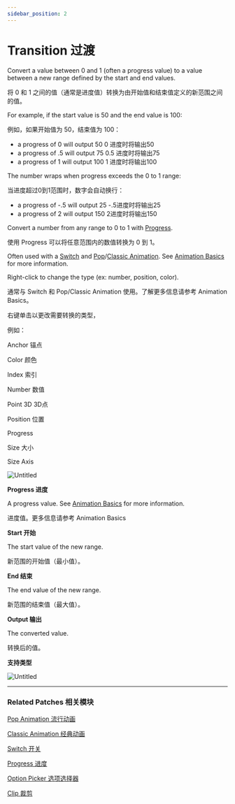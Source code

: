 ```yaml
---
sidebar_position: 2
---
```


# Transition 过渡

Convert a value between 0 and 1 (often a progress value) to a value between a new range defined by the start and end values.

将 0 和 1 之间的值（通常是进度值）转换为由开始值和结束值定义的新范围之间的值。

For example, if the start value is 50 and the end value is 100:

例如，如果开始值为 50，结束值为 100：

- a progress of 0 will output 50 0 进度时将输出50
- a progress of .5 will output 75 0.5 进度时将输出75
- a progress of 1 will output 100 1 进度时将输出100

The number wraps when progress exceeds the 0 to 1 range:

当进度超过0到1范围时，数字会自动换行：

- a progress of -.5 will output 25 -.5进度时将输出25
- a progress of 2 will output 150 2进度时将输出150

Convert a number from any range to 0 to 1 with [Progress](https://www.notion.so/Progress-9e7dae7cad624cd9a8666d13c8d56246).

使用 Progress 可以将任意范围内的数值转换为 0 到 1。

Often used with a [Switch](https://www.notion.so/Switch-bd684625ec8b4aaa9ff9b5ae3e396e86) and [Pop](https://www.notion.so/Pop-Animation-fa14e93b7f1a480f933420a19fa15fad)/[Classic Animation](https://www.notion.so/Classic-Animation-8996317e957c4b8893a175bd266112e5). See [Animation Basics](https://www.notion.so/cbf103e362354b7dbb0217e916ed392e) for more information.

Right-click to change the type (ex: number, position, color).

通常与 Switch 和 Pop/Classic Animation 使用。了解更多信息请参考 Animation Basics。

右键单击以更改需要转换的类型，

例如：

Anchor 锚点

Color 颜色

Index 索引

Number 数值

Point 3D 3D点

Position 位置

Progress

Size 大小

Size Axis

![Untitled](https://s3.us-west-2.amazonaws.com/secure.notion-static.com/5a22c3b2-2dbd-4bf5-8bd0-390008390589/Untitled.png?X-Amz-Algorithm=AWS4-HMAC-SHA256&X-Amz-Content-Sha256=UNSIGNED-PAYLOAD&X-Amz-Credential=AKIAT73L2G45EIPT3X45%2F20220602%2Fus-west-2%2Fs3%2Faws4_request&X-Amz-Date=20220602T182429Z&X-Amz-Expires=86400&X-Amz-Signature=c0266e99c76eaf9ffef86ebe3874d3c2333f0f2652bf5a26e6541d852e90808d&X-Amz-SignedHeaders=host&response-content-disposition=filename%20%3D%22Untitled.png%22&x-id=GetObject)

**Progress 进度**

A progress value. See [Animation Basics](https://www.notion.so/cbf103e362354b7dbb0217e916ed392e) for more information.

进度值。更多信息请参考 Animation Basics

**Start 开始**

The start value of the new range.

新范围的开始值（最小值）。

**End 结束**

The end value of the new range.

新范围的结束值（最大值）。

**Output 输出**

The converted value.

转换后的值。

**支持类型**

![Untitled](https://s3.us-west-2.amazonaws.com/secure.notion-static.com/6f87bb75-4730-45e3-93bf-10b0af47c241/Untitled.png?X-Amz-Algorithm=AWS4-HMAC-SHA256&X-Amz-Content-Sha256=UNSIGNED-PAYLOAD&X-Amz-Credential=AKIAT73L2G45EIPT3X45%2F20220602%2Fus-west-2%2Fs3%2Faws4_request&X-Amz-Date=20220602T182441Z&X-Amz-Expires=86400&X-Amz-Signature=0e96effbc4aeef7e3f193720c8394c5ff590958b491797a6e0b3a854332061b4&X-Amz-SignedHeaders=host&response-content-disposition=filename%20%3D%22Untitled.png%22&x-id=GetObject)

------

### Related Patches 相关模块

[Pop Animation 流行动画](https://www.notion.so/Pop-Animation-fa14e93b7f1a480f933420a19fa15fad)

[Classic Animation 经典动画](https://www.notion.so/Classic-Animation-8996317e957c4b8893a175bd266112e5)

[Switch 开关](https://www.notion.so/Switch-bd684625ec8b4aaa9ff9b5ae3e396e86)

[Progress 进度](https://www.notion.so/Progress-9e7dae7cad624cd9a8666d13c8d56246)

[Option Picker 选项选择器](https://www.notion.so/Option-Picker-26fa02ba463b47be8b9c4098357d5dfb)

[Clip 裁剪](https://www.notion.so/Clip-a5ecb147ada6467e982695ba6670f474)
